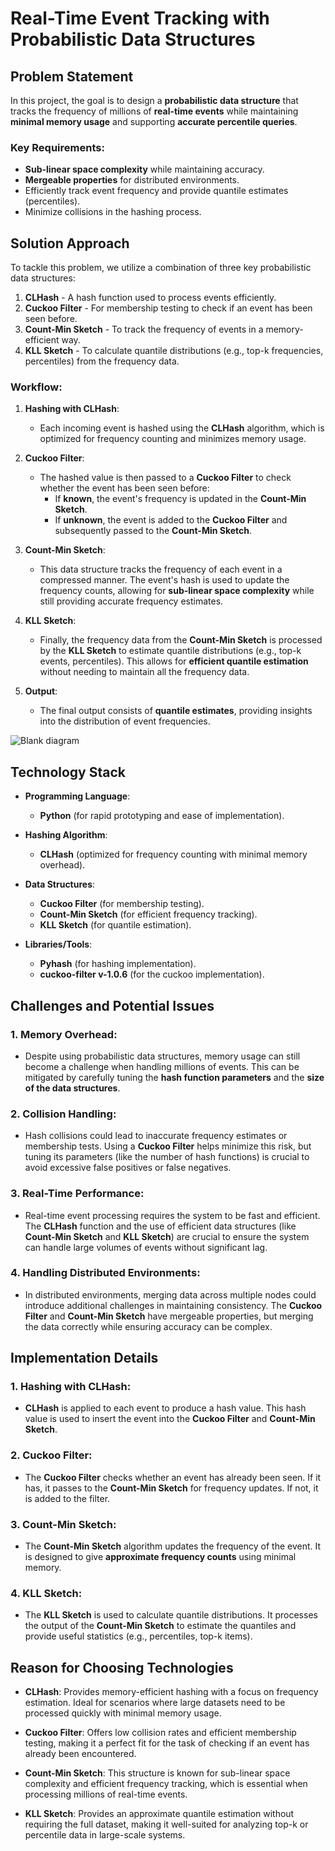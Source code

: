 # Real-Time Event Tracking with Probabilistic Data Structures

## Problem Statement

In this project, the goal is to design a **probabilistic data structure** that tracks the frequency of millions of **real-time events** while maintaining **minimal memory usage** and supporting **accurate percentile queries**.

### Key Requirements:
- **Sub-linear space complexity** while maintaining accuracy.
- **Mergeable properties** for distributed environments.
- Efficiently track event frequency and provide quantile estimates (percentiles).
- Minimize collisions in the hashing process.

## Solution Approach

To tackle this problem, we utilize a combination of three key probabilistic data structures:

1. **CLHash** - A hash function used to process events efficiently.
2. **Cuckoo Filter** - For membership testing to check if an event has been seen before.
3. **Count-Min Sketch** - To track the frequency of events in a memory-efficient way.
4. **KLL Sketch** - To calculate quantile distributions (e.g., top-k frequencies, percentiles) from the frequency data.

### Workflow:
1. **Hashing with CLHash**:  
   - Each incoming event is hashed using the **CLHash** algorithm, which is optimized for frequency counting and minimizes memory usage.
   
2. **Cuckoo Filter**:  
   - The hashed value is then passed to a **Cuckoo Filter** to check whether the event has been seen before:
     - If **known**, the event's frequency is updated in the **Count-Min Sketch**.
     - If **unknown**, the event is added to the **Cuckoo Filter** and subsequently passed to the **Count-Min Sketch**.
   
3. **Count-Min Sketch**:  
   - This data structure tracks the frequency of each event in a compressed manner. The event's hash is used to update the frequency counts, allowing for **sub-linear space complexity** while still providing accurate frequency estimates.
   
4. **KLL Sketch**:  
   - Finally, the frequency data from the **Count-Min Sketch** is processed by the **KLL Sketch** to estimate quantile distributions (e.g., top-k events, percentiles). This allows for **efficient quantile estimation** without needing to maintain all the frequency data.

5. **Output**:  
   - The final output consists of **quantile estimates**, providing insights into the distribution of event frequencies.

![Blank diagram](https://github.com/user-attachments/assets/8c181178-f215-464d-b087-0fa1a431706a)

## Technology Stack

- **Programming Language**:  
  - **Python** (for rapid prototyping and ease of implementation).
  
- **Hashing Algorithm**:  
  - **CLHash** (optimized for frequency counting with minimal memory overhead).

- **Data Structures**:
  - **Cuckoo Filter** (for membership testing).
  - **Count-Min Sketch** (for efficient frequency tracking).
  - **KLL Sketch** (for quantile estimation).

- **Libraries/Tools**:
  - **Pyhash** (for hashing implementation).
  - **cuckoo-filter v-1.0.6** (for the cuckoo implementation).


## Challenges and Potential Issues

### 1. **Memory Overhead**:
   - Despite using probabilistic data structures, memory usage can still become a challenge when handling millions of events. This can be mitigated by carefully tuning the **hash function parameters** and the **size of the data structures**.

### 2. **Collision Handling**:
   - Hash collisions could lead to inaccurate frequency estimates or membership tests. Using a **Cuckoo Filter** helps minimize this risk, but tuning its parameters (like the number of hash functions) is crucial to avoid excessive false positives or false negatives.

### 3. **Real-Time Performance**:
   - Real-time event processing requires the system to be fast and efficient. The **CLHash** function and the use of efficient data structures (like **Count-Min Sketch** and **KLL Sketch**) are crucial to ensure the system can handle large volumes of events without significant lag.

### 4. **Handling Distributed Environments**:
   - In distributed environments, merging data across multiple nodes could introduce additional challenges in maintaining consistency. The **Cuckoo Filter** and **Count-Min Sketch** have mergeable properties, but merging the data correctly while ensuring accuracy can be complex.

## Implementation Details

### 1. **Hashing with CLHash**:
   - **CLHash** is applied to each event to produce a hash value. This hash value is used to insert the event into the **Cuckoo Filter** and **Count-Min Sketch**.

### 2. **Cuckoo Filter**:
   - The **Cuckoo Filter** checks whether an event has already been seen. If it has, it passes to the **Count-Min Sketch** for frequency updates. If not, it is added to the filter.

### 3. **Count-Min Sketch**:
   - The **Count-Min Sketch** algorithm updates the frequency of the event. It is designed to give **approximate frequency counts** using minimal memory.

### 4. **KLL Sketch**:
   - The **KLL Sketch** is used to calculate quantile distributions. It processes the output of the **Count-Min Sketch** to estimate the quantiles and provide useful statistics (e.g., percentiles, top-k items).

## Reason for Choosing Technologies
- **CLHash**: Provides memory-efficient hashing with a focus on frequency estimation. Ideal for scenarios where large datasets need to be processed quickly with minimal memory usage.

- **Cuckoo Filter**: Offers low collision rates and efficient membership testing, making it a perfect fit for the task of checking if an event has already been encountered.

- **Count-Min Sketch**: This structure is known for sub-linear space complexity and efficient frequency tracking, which is essential when processing millions of real-time events.

- **KLL Sketch**: Provides an approximate quantile estimation without requiring the full dataset, making it well-suited for analyzing top-k or percentile data in large-scale systems.



